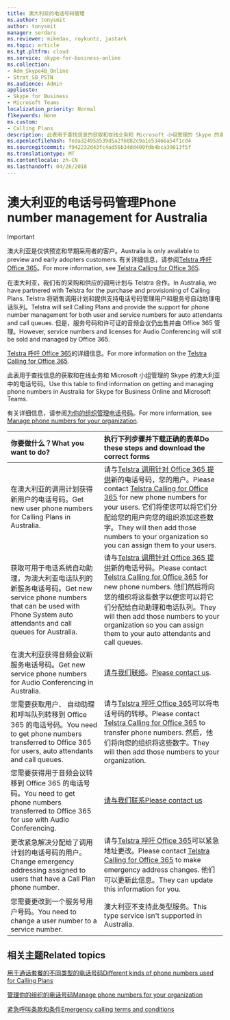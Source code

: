 ```yaml
---
title: 澳大利亚的电话号码管理
ms.author: tonysmit
author: tonysmit
manager: serdars
ms.reviewer: mikedav, roykuntz, jastark
ms.topic: article
ms.tgt.pltfrm: cloud
ms.service: skype-for-business-online
ms.collection:
- Adm_Skype4B_Online
- Strat_SB_PSTN
ms.audience: Admin
appliesto:
- Skype for Business
- Microsoft Teams
localization_priority: Normal
f1keywords: None
ms.custom:
- Calling Plans
description: 此表用于查找信息的获取和在线业务和 Microsoft 小组管理的 Skype 的澳大利亚中的电话号码。
ms.openlocfilehash: feda32495a539d5a2f6082c9a1e53466a54f1cd4
ms.sourcegitcommit: f942232d43fc4ad56b34dd400fdb4bca39013f5f
ms.translationtype: MT
ms.contentlocale: zh-CN
ms.lasthandoff: 04/26/2018
---
```

# <a name="phone-number-management-for-australia"></a><span data-ttu-id="4cf18-103">澳大利亚的电话号码管理</span><span class="sxs-lookup"><span data-stu-id="4cf18-103">Phone number management for Australia</span></span>
> [!IMPORTANT]
> <span data-ttu-id="4cf18-104">澳大利亚是仅供预览和早期采用者的客户。</span><span class="sxs-lookup"><span data-stu-id="4cf18-104">Australia is only available to preview and early adopters customers.</span></span> <span data-ttu-id="4cf18-105">有关详细信息，请参阅[Telstra 呼吁 Office 365](http://aka.ms/TelstraVoicePlan)。</span><span class="sxs-lookup"><span data-stu-id="4cf18-105">For more information, see [Telstra Calling for Office 365](http://aka.ms/TelstraVoicePlan).</span></span> 

<span data-ttu-id="4cf18-106">在澳大利亚，我们有的采购和供应的调用计划与 Telstra 合作。</span><span class="sxs-lookup"><span data-stu-id="4cf18-106">In Australia, we have partnered with Telstra for the purchase and provisioning of Calling Plans.</span></span> <span data-ttu-id="4cf18-107">Telstra 将销售调用计划和提供支持电话号码管理用户和服务号自动助理电话队列。</span><span class="sxs-lookup"><span data-stu-id="4cf18-107">Telstra will sell Calling Plans and provide the support for phone number management for both user and service numbers for auto attendants and call queues.</span></span> <span data-ttu-id="4cf18-108">但是，服务号码和许可证的音频会议仍出售并由 Office 365 管理。</span><span class="sxs-lookup"><span data-stu-id="4cf18-108">However, service numbers and licenses for Audio Conferencing will still be sold and managed by Office 365.</span></span>

<span data-ttu-id="4cf18-109">[Telstra 呼吁 Office 365](http://aka.ms/TelstraVoicePlan)的详细信息。</span><span class="sxs-lookup"><span data-stu-id="4cf18-109">For more information on the [Telstra Calling for Office 365](http://aka.ms/TelstraVoicePlan).</span></span>

<span data-ttu-id="4cf18-110">此表用于查找信息的获取和在线业务和 Microsoft 小组管理的 Skype 的澳大利亚中的电话号码。</span><span class="sxs-lookup"><span data-stu-id="4cf18-110">Use this table to find information on getting and managing phone numbers in Australia for Skype for Business Online and Microsoft Teams.</span></span> 

<span data-ttu-id="4cf18-111">有关详细信息，请参阅[为你的组织管理电话号码](manage-phone-numbers-for-your-organization.md)。</span><span class="sxs-lookup"><span data-stu-id="4cf18-111">For more information, see [Manage phone numbers for your organization](manage-phone-numbers-for-your-organization.md).</span></span>
  
|<span data-ttu-id="4cf18-112">**你要做什么？**</span><span class="sxs-lookup"><span data-stu-id="4cf18-112">**What you want to do?**</span></span>|<span data-ttu-id="4cf18-113">**执行下列步骤并下载正确的表单**</span><span class="sxs-lookup"><span data-stu-id="4cf18-113">**Do these steps and download the correct forms**</span></span>|
|:-----|:-----|
|<span data-ttu-id="4cf18-114">在澳大利亚的调用计划获得新用户的电话号码。</span><span class="sxs-lookup"><span data-stu-id="4cf18-114">Get new user phone numbers for Calling Plans in Australia.</span></span>   <br/> |<span data-ttu-id="4cf18-115">请与[Telstra 调用针对 Office 365 提供](http://aka.ms/TelstraVoicePlan)新的电话号码，您的用户。</span><span class="sxs-lookup"><span data-stu-id="4cf18-115">Please contact [Telstra Calling for Office 365](http://aka.ms/TelstraVoicePlan) for new phone numbers for your users.</span></span> <span data-ttu-id="4cf18-116">它们将使您可以将它们分配给您的用户向您的组织添加这些数字。</span><span class="sxs-lookup"><span data-stu-id="4cf18-116">They will then add those numbers to your organization so you can assign them to your users.</span></span> <br/> 
|<span data-ttu-id="4cf18-117">获取可用于电话系统自动助理，为澳大利亚电话队列的新服务电话号码。</span><span class="sxs-lookup"><span data-stu-id="4cf18-117">Get new service phone numbers that can be used with Phone System auto attendants and call queues for Australia.</span></span> <br/> |<span data-ttu-id="4cf18-118">请与[Telstra 调用针对 Office 365 提供](http://aka.ms/TelstraVoicePlan)新的电话号码。</span><span class="sxs-lookup"><span data-stu-id="4cf18-118">Please contact [Telstra Calling for Office 365](http://aka.ms/TelstraVoicePlan) for new phone numbers.</span></span> <span data-ttu-id="4cf18-119">他们然后将向您的组织将这些数字以便您可以将它们分配给自动助理和电话队列。</span><span class="sxs-lookup"><span data-stu-id="4cf18-119">They will then add those numbers to your organization so you can assign them to your auto attendants and call queues.</span></span> <br/>|
|<span data-ttu-id="4cf18-120">在澳大利亚获得音频会议新服务电话号码。</span><span class="sxs-lookup"><span data-stu-id="4cf18-120">Get new service phone numbers for Audio Conferencing in Australia.</span></span>   <br/> |<span data-ttu-id="4cf18-121">[请与我们联络](mailto:ptnapac@microsoft.com)。</span><span class="sxs-lookup"><span data-stu-id="4cf18-121">[Please contact us](mailto:ptnapac@microsoft.com).</span></span>|
|<span data-ttu-id="4cf18-122">您需要获取用户、 自动助理和呼叫队列转移到 Office 365 的电话号码。</span><span class="sxs-lookup"><span data-stu-id="4cf18-122">You need to get phone numbers transferred to Office 365 for users, auto attendants and call queues.</span></span>  <br/> |<span data-ttu-id="4cf18-123">请与[Telstra 呼吁 Office 365](http://aka.ms/TelstraVoicePlan)可以将电话号码的转移。</span><span class="sxs-lookup"><span data-stu-id="4cf18-123">Please contact [Telstra Calling for Office 365](http://aka.ms/TelstraVoicePlan) to transfer phone numbers.</span></span> <span data-ttu-id="4cf18-124">然后，他们将向您的组织将这些数字。</span><span class="sxs-lookup"><span data-stu-id="4cf18-124">They will then add those numbers to your organization.</span></span>  <br/> |
|<span data-ttu-id="4cf18-125">您需要获得用于音频会议转移到 Office 365 的电话号码。</span><span class="sxs-lookup"><span data-stu-id="4cf18-125">You need to get phone numbers transferred to Office 365 for use with Audio Conferencing.</span></span>  |[<span data-ttu-id="4cf18-126">请与我们联系</span><span class="sxs-lookup"><span data-stu-id="4cf18-126">Please contact us</span></span>](mailto:ptnapac@microsoft.com) |
|<span data-ttu-id="4cf18-127">更改紧急解决分配给了调用计划的电话号码的用户。</span><span class="sxs-lookup"><span data-stu-id="4cf18-127">Change emergency addressing assigned to users that have a Call Plan phone number.</span></span> |<span data-ttu-id="4cf18-128">请与[Telstra 呼吁 Office 365](http://aka.ms/TelstraVoicePlan)可以紧急地址更改。</span><span class="sxs-lookup"><span data-stu-id="4cf18-128">Please contact [Telstra Calling for Office 365](http://aka.ms/TelstraVoicePlan) to make emergency address changes.</span></span> <span data-ttu-id="4cf18-129">他们可以更新此信息。</span><span class="sxs-lookup"><span data-stu-id="4cf18-129">They can update this information for you.</span></span>|
|<span data-ttu-id="4cf18-130">您需要更改到一个服务号用户号码。</span><span class="sxs-lookup"><span data-stu-id="4cf18-130">You need to change a user number to a service number.</span></span> |<span data-ttu-id="4cf18-131">澳大利亚不支持此类型服务。</span><span class="sxs-lookup"><span data-stu-id="4cf18-131">This type service isn't supported in Australia.</span></span> 
   
## <a name="related-topics"></a><span data-ttu-id="4cf18-132">相关主题</span><span class="sxs-lookup"><span data-stu-id="4cf18-132">Related topics</span></span>
[<span data-ttu-id="4cf18-133">用于通话套餐的不同类型的电话号码</span><span class="sxs-lookup"><span data-stu-id="4cf18-133">Different kinds of phone numbers used for Calling Plans</span></span>](../different-kinds-of-phone-numbers-used-for-calling-plans.md)

[<span data-ttu-id="4cf18-134">管理你的组织的电话号码</span><span class="sxs-lookup"><span data-stu-id="4cf18-134">Manage phone numbers for your organization</span></span>](manage-phone-numbers-for-your-organization.md)

[<span data-ttu-id="4cf18-135">紧急呼叫条款和条件</span><span class="sxs-lookup"><span data-stu-id="4cf18-135">Emergency calling terms and conditions</span></span>](../../legal-and-regulatory/emergency-calling-terms-and-conditions.md)